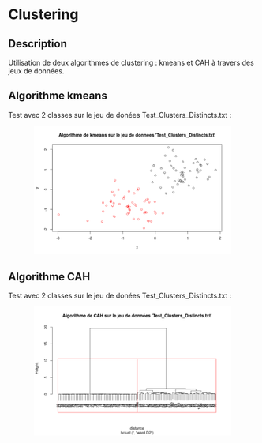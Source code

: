 # Clustering

## Description
Utilisation de deux algorithmes de clustering : kmeans et CAH à travers des jeux de données.

## Algorithme kmeans
Test avec 2 classes sur le jeu de donées Test_Clusters_Distincts.txt :
<p align="center"><img src="kmeans_Test_Clusters_Distincts.png" width="400"></p>

## Algorithme CAH
Test avec 2 classes sur le jeu de donées Test_Clusters_Distincts.txt :
<p align="center"><img src="CAH_Test_Clusters_Distincts.png" width="400"></p>